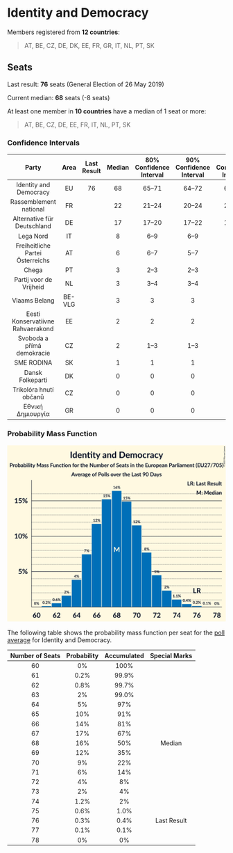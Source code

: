 # Identity and Democracy

Members registered from **12 countries**:

> AT, BE, CZ, DE, DK, EE, FR, GR, IT, NL, PT, SK

## Seats

Last result: **76** seats (General Election of 26 May 2019)

Current median: **68** seats (-8 seats)

At least one member in **10 countries** have a median of 1 seat or more:

> AT, BE, CZ, DE, EE, FR, IT, NL, PT, SK

### Confidence Intervals

| Party | Area | Last Result | Median | 80% Confidence Interval | 90% Confidence Interval | 95% Confidence Interval | 99% Confidence Interval |
|:-----:|:----:|:-----------:|:------:|:-----------------------:|:-----------------------:|:-----------------------:|:-----------------------:|
| Identity and Democracy | EU | 76 | 68 | 65–71 | 64–72 | 63–73 | 62–75 |
| Rassemblement national | FR | | 22 | 21–24 | 20–24 | 20–25 | 19–26 |
| Alternative für Deutschland | DE | | 17 | 17–20 | 17–22 | 16–23 | 15–24 |
| Lega Nord | IT | | 8 | 6–9 | 6–9 | 5–10 | 5–11 |
| Freiheitliche Partei Österreichs | AT | | 6 | 6–7 | 5–7 | 5–7 | 5–7 |
| Chega | PT | | 3 | 2–3 | 2–3 | 2–3 | 1–4 |
| Partij voor de Vrijheid | NL | | 3 | 3–4 | 3–4 | 3–4 | 3–4 |
| Vlaams Belang | BE-VLG | | 3 | 3 | 3 | 3 | 3–4 |
| Eesti Konservatiivne Rahvaerakond | EE | | 2 | 2 | 2 | 2 | 1–3 |
| Svoboda a přímá demokracie | CZ | | 2 | 1–3 | 1–3 | 1–3 | 1–3 |
| SME RODINA | SK | | 1 | 1 | 1 | 1–2 | 0–2 |
| Dansk Folkeparti | DK | | 0 | 0 | 0 | 0 | 0 |
| Trikolóra hnutí občanů | CZ | | 0 | 0 | 0 | 0 | 0 |
| Εθνική Δημιουργία | GR | | 0 | 0 | 0 | 0 | 0 |

### Probability Mass Function

![Graph with seats probability mass function not yet produced](average-2023-07-31-seats-pmf-identityanddemocracy.png "Seats Probability Mass Function")

The following table shows the probability mass function per seat for the [poll average](average-2023-07-31.html) for Identity and Democracy.

| Number of Seats | Probability | Accumulated | Special Marks |
|:---------------:|:-----------:|:-----------:|:-------------:|
| 60 | 0% | 100% |  |
| 61 | 0.2% | 99.9% |  |
| 62 | 0.8% | 99.7% |  |
| 63 | 2% | 99.0% |  |
| 64 | 5% | 97% |  |
| 65 | 10% | 91% |  |
| 66 | 14% | 81% |  |
| 67 | 17% | 67% |  |
| 68 | 16% | 50% | Median |
| 69 | 12% | 35% |  |
| 70 | 9% | 22% |  |
| 71 | 6% | 14% |  |
| 72 | 4% | 8% |  |
| 73 | 2% | 4% |  |
| 74 | 1.2% | 2% |  |
| 75 | 0.6% | 1.0% |  |
| 76 | 0.3% | 0.4% | Last Result |
| 77 | 0.1% | 0.1% |  |
| 78 | 0% | 0% |  |


